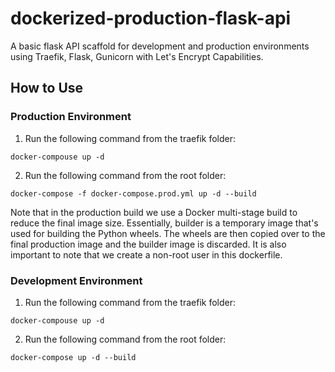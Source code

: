 # dockerized-production-flask-api
A basic flask API scaffold for development and production environments using Traefik, Flask, Gunicorn with Let's Encrypt Capabilities.

## How to Use
### Production Environment
1. Run the following command from the traefik folder:
```
docker-compouse up -d
```
2. Run the following command from the root folder:
```
docker-compose -f docker-compose.prod.yml up -d --build
```
Note that in the production build we use a Docker multi-stage build to reduce the final image size. Essentially, builder is a temporary image that's used for building the Python wheels. The wheels are then copied over to the final production image and the builder image is discarded.
It is also important to note that we create a non-root user in this dockerfile.

### Development Environment
1. Run the following command from the traefik folder:
```
docker-compouse up -d
```
2. Run the following command from the root folder:
```
docker-compose up -d --build
```
